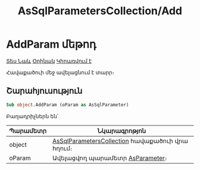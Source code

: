 ﻿---
layout: page
title: "AsSqlParametersCollection/Add"
---


# AddParam մեթոդ

[Տես Նաև](../AsSqlParametersCollection.md) [Օրինակ]() [Կիրառվում է](../AsSqlParametersCollection.md) 

Հավաքածուի մեջ ավելացնում է տարր։

## Շարահյուսություն

``` vb
Sub object.AddParam (oParam as AsSqlParameter)
```

Բաղադրիչներն են՝


| Պարամետր | Նկարագրոթյոն |
|--|--|
| object | [AsSqlParametersCollection](../AsSqlParametersCollection.md) հավաքածուի վրա հղում։ |
| oParam | Ավելացվող պարամետր [AsParameter](../AsParameter.md)։  |
